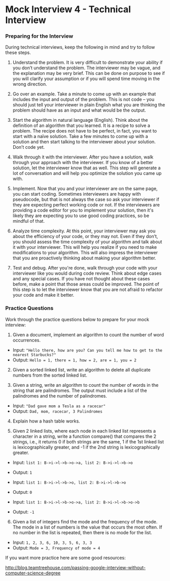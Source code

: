 # Mock Interview 4 - Technical Interview

### Preparing for the Interview
During technical interviews, keep the following in mind and try to follow these steps.

1. Understand the problem. It is very difficult to demonstrate your ability if you don’t understand the problem. The interviewer may be vague, and the explanation may be very brief. This can be done on purpose to see if you will clarify your assumption or if you will spend time moving in the wrong direction.

2. Go over an example. Take a minute to come up with an example that includes the input and output of the problem. This is not code – you should just tell your interviewer in plain English what you are thinking the problem should have as an input and what would be the output.

3. Start the algorithm in natural language (English). Think about the definition of an algorithm that you learned. It is a recipe to solve a problem. The recipe does not have to be perfect, in fact, you want to start with a naïve solution. Take a few minutes to come up with a solution and then start talking to the interviewer about your solution. Don’t code yet.

4. Walk through it with the interviewer. After you have a solution, walk through your approach with the interviewer. If you know of a better solution, let the interviewer know that as well. This step will generate a lot of conversation and will help you optimize the solution you came up with.

5. Implement. Now that you and your interviewer are on the same page, you can start coding. Sometimes interviewers are happy with pseudocode, but that is not always the case so ask your interviewer if they are expecting perfect working code or not. If the interviewers are providing a code editor for you to implement your solution, then it's likely they are expecting you to use good coding practices, so be mindful of that.

6. Analyze time complexity. At this point, your interviewer may ask you about the efficiency of your code, or they may not. Even if they don’t, you should assess the time complexity of your algorithm and talk about it with your interviewer. This will help you realize if you need to make modifications to your algorithm. This will also impress the interviewer that you are proactively thinking about making your algorithm better.

7. Test and debug. After you're done, walk through your code with your interviewer like you would during code review. Think about edge cases and any special cases. If you have not thought about these cases before, make a point that those areas could be improved. The point of this step is to let the interviewer know that you are not afraid to refactor your code and make it better.

### Practice Questions

Work through the practice questions below to prepare for your mock interview:

1. Given a document, implement an algorithm to count the number of word occurrences.

- Input: `"Hello there, how are you? Can you tell me how to get to the nearest Starbucks?"`
- Output: `Hello = 1, there = 1, how = 2, are = 1, you = 2`

2. Given a sorted linked list, write an algorithm to delete all duplicate numbers from the sorted linked list.

3. Given a string, write an algorithm to count the number of words in the string that are palindromes. The output must include a list of the palindromes and the number of palindromes.

 - Input: `"Dad gave mom a Tesla as a racecar"`
 - Output: `Dad, mom, racecar, 3 Palindromes`

4. Explain how a hash table works.

5. Given 2 linked lists, where each node in each linked list represents a character in a string, write a function compare() that compares the 2 strings, i.e., it returns 0 if both strings are the same, 1 if the 1st linked list is lexicographically greater, and -1 if the 2nd string is lexicographically greater.

- Input: `list 1: B->i->l->b->o->a, list 2: B->i->l->b->o` 
- Output: `1`

- Input: `list 1: B->i->l->b->o, list 2: B->i->l->b->o`
- Output: `0`

- Input: `list 1: B->i->l->b->o->a, list 2: B->i->l->b->o->b` 
- Output: `-1`

6. Given a list of integers find the mode and the frequency of the mode. The mode in a list of numbers is the value that occurs the most often. If no number in the list is repeated, then there is no mode for the list.

- Input: `1, 2, 3, 6, 10, 3, 5, 6, 3, 3`
- Output: `Mode = 3, Frequency of mode = 4`

If you want more practice here are some good resources:

http://blog.teamtreehouse.com/passing-google-interview-without-computer-science-degree